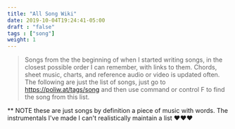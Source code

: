 ```yaml
---
title: "All Song Wiki"
date: 2019-10-04T19:24:41-05:00
draft : "false"
tags : ["song"]
weight: 1
---
```



> Songs from the the beginning of when I started writing songs, in the closest possible order I can remember, with links to them. Chords, sheet music, charts, and reference audio or video is updated often. The following are just the list of songs, just go to https://poliw.at/tags/song and then use command or control F to find the song from this list.

** NOTE these are just songs by definition a piece of music with words. The instrumentals I've made I can't realistically maintain a list ❤️❤️❤️    
